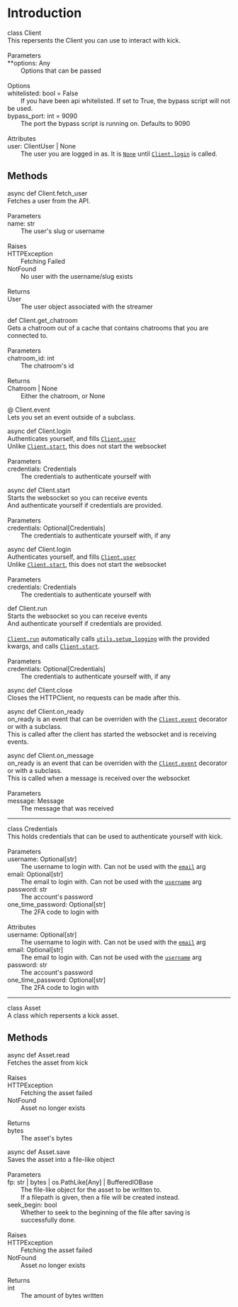
<head>
    <link rel="stylesheet" href="styles.css">
</head><h1>Introduction</h1>
<p><span class="h4" id="Client">
    <span class="class">
        class 
    </span>
    Client
</span>
<br>
This repersents the Client you can use to interact with kick.<br>
<br>
<span class="h4">Parameters</span><br>
**options: Any<br>
<span style="margin-left: 30px">    Options that can be passed</span><br>
<br>
<span class="h4">Options</span><br>
whitelisted: bool = False<br>
<span style="margin-left: 30px">    If you have been api whitelisted. If set to True, the bypass script will not be used.</span><br>
bypass_port: int = 9090<br>
<span style="margin-left: 30px">    The port the bypass script is running on. Defaults to 9090</span><br>
<br>
<span class="h4">Attributes</span><br>
user: ClientUser | None<br>
<span style="margin-left: 30px">    The user you are logged in as. It is <a href="#None" class="hidden"><code>None</code></a> until <a href="#Client.login" class="hidden"><code>Client.login</code></a> is called.</span><br></p>
<h2>Methods</h2>
<p><span class="h4" id="Client.fetch_user">
    <span class="async">
        async def 
    </span>
    Client.fetch_user
</span>
<br>
Fetches a user from the API.<br>
<br>
<span class="h4">Parameters</span><br>
name: str<br>
<span style="margin-left: 30px">    The user's slug or username</span><br>
<br>
<span class="h4">Raises</span><br>
HTTPException<br>
<span style="margin-left: 30px">    Fetching Failed</span><br>
NotFound<br>
<span style="margin-left: 30px">    No user with the username/slug exists</span><br>
<br>
<span class="h4">Returns</span><br>
User<br>
<span style="margin-left: 30px">    The user object associated with the streamer</span><br></p>
<p><span class="h4" id="Client.get_chatroom">
    <span class="def">
        def 
    </span>
    Client.get_chatroom
</span>
<br>
Gets a chatroom out of a cache that contains chatrooms that you are connected to.<br>
<br>
<span class="h4">Parameters</span><br>
chatroom_id: int<br>
<span style="margin-left: 30px">    The chatroom's id</span><br>
<br>
<span class="h4">Returns</span><br>
Chatroom | None<br>
<span style="margin-left: 30px">    Either the chatroom, or None</span><br></p>
<p><span class="h4" id="Client.event">
    <span class="at">
        @
    </span>
    Client.event
</span>
<br>
Lets you set an event outside of a subclass.<br></p>
<p><span class="h4" id="Client.login">
    <span class="async">
        async def 
    </span>
    Client.login
</span>
<br>
Authenticates yourself, and fills <a href="#Client.user" class="hidden"><a href="#Client.user" class="hidden"><code>Client.user</code></a></a><br>
Unlike <a href="#Client.start" class="hidden"><a href="#Client.start" class="hidden"><a href="#Client.start" class="hidden"><code>Client.start</code></a></a></a>, this does not start the websocket<br>
<br>
<span class="h4">Parameters</span><br>
credentials: Credentials<br>
<span style="margin-left: 30px">    The credentials to authenticate yourself with</span><br></p>
<p><span class="h4" id="Client.start">
    <span class="async">
        async def 
    </span>
    Client.start
</span>
<br>
Starts the websocket so you can receive events<br>
And authenticate yourself if credentials are provided.<br>
<br>
<span class="h4">Parameters</span><br>
credentials: Optional[Credentials]<br>
<span style="margin-left: 30px">    The credentials to authenticate yourself with, if any</span><br></p>
<p><span class="h4" id="Client.login">
    <span class="async">
        async def 
    </span>
    Client.login
</span>
<br>
Authenticates yourself, and fills <a href="#Client.user" class="hidden"><a href="#Client.user" class="hidden"><code>Client.user</code></a></a><br>
Unlike <a href="#Client.start" class="hidden"><a href="#Client.start" class="hidden"><a href="#Client.start" class="hidden"><code>Client.start</code></a></a></a>, this does not start the websocket<br>
<br>
<span class="h4">Parameters</span><br>
credentials: Credentials<br>
<span style="margin-left: 30px">    The credentials to authenticate yourself with</span><br></p>
<p><span class="h4" id="Client.run">
    <span class="def">
        def 
    </span>
    Client.run
</span>
<br>
Starts the websocket so you can receive events<br>
And authenticate yourself if credentials are provided.<br>
<br>
<a href="#Client.run" class="hidden"><code>Client.run</code></a> automatically calls <a href="#utils.setup_logging" class="hidden"><code>utils.setup_logging</code></a> with the provided kwargs, and calls <a href="#Client.start" class="hidden"><a href="#Client.start" class="hidden"><a href="#Client.start" class="hidden"><code>Client.start</code></a></a></a>.<br>
<br>
<span class="h4">Parameters</span><br>
credentials: Optional[Credentials]<br>
<span style="margin-left: 30px">    The credentials to authenticate yourself with, if any</span><br></p>
<p><span class="h4" id="Client.close">
    <span class="async">
        async def 
    </span>
    Client.close
</span>
<br>
Closes the HTTPClient, no requests can be made after this.<br></p>
<p><span class="h4" id="Client.on_ready">
    <span class="async">
        async def 
    </span>
    Client.on_ready
</span>
<br>
on_ready is an event that can be overriden with the <a href="#Client.event" class="hidden"><a href="#Client.event" class="hidden"><code>Client.event</code></a></a> decorator or with a subclass.<br>
This is called after the client has started the websocket and is receiving events.<br></p>
<p><span class="h4" id="Client.on_message">
    <span class="async">
        async def 
    </span>
    Client.on_message
</span>
<br>
on_ready is an event that can be overriden with the <a href="#Client.event" class="hidden"><a href="#Client.event" class="hidden"><code>Client.event</code></a></a> decorator or with a subclass.<br>
This is called when a message is received over the websocket<br>
<br>
<span class="h4">Parameters</span><br>
message: Message<br>
<span style="margin-left: 30px">    The message that was received</span><br></p>
<hr>

<p><span class="h4" id="Credentials">
    <span class="class">
        class 
    </span>
    Credentials
</span>
<br>
This holds credentials that can be used to authenticate yourself with kick.<br>
<br>
<span class="h4">Parameters</span><br>
username: Optional[str]<br>
<span style="margin-left: 30px">    The username to login with. Can not be used with the <a href="#email" class="hidden"><a href="#email" class="hidden"><code>email</code></a></a> arg</span><br>
email: Optional[str]<br>
<span style="margin-left: 30px">    The email to login with. Can not be used with the <a href="#username" class="hidden"><a href="#username" class="hidden"><code>username</code></a></a> arg</span><br>
password: str<br>
<span style="margin-left: 30px">    The account's password</span><br>
one_time_password: Optional[str]<br>
<span style="margin-left: 30px">    The 2FA code to login with</span><br>
<br>
<span class="h4">Attributes</span><br>
username: Optional[str]<br>
<span style="margin-left: 30px">    The username to login with. Can not be used with the <a href="#email" class="hidden"><a href="#email" class="hidden"><code>email</code></a></a> arg</span><br>
email: Optional[str]<br>
<span style="margin-left: 30px">    The email to login with. Can not be used with the <a href="#username" class="hidden"><a href="#username" class="hidden"><code>username</code></a></a> arg</span><br>
password: str<br>
<span style="margin-left: 30px">    The account's password</span><br>
one_time_password: Optional[str]<br>
<span style="margin-left: 30px">    The 2FA code to login with</span><br></p>
<hr>

<p><span class="h4" id="Asset">
    <span class="class">
        class 
    </span>
    Asset
</span>
<br>
A class which repersents a kick asset.<br></p>
<h2>Methods</h2>
<p><span class="h4" id="Asset.read">
    <span class="async">
        async def 
    </span>
    Asset.read
</span>
<br>
Fetches the asset from kick<br>
<br>
<span class="h4">Raises</span><br>
HTTPException<br>
<span style="margin-left: 30px">    Fetching the asset failed</span><br>
NotFound<br>
<span style="margin-left: 30px">    Asset no longer exists</span><br>
<br>
<span class="h4">Returns</span><br>
bytes<br>
<span style="margin-left: 30px">    The asset's bytes</span><br></p>
<p><span class="h4" id="Asset.save">
    <span class="async">
        async def 
    </span>
    Asset.save
</span>
<br>
Saves the asset into a file-like object<br>
<br>
<span class="h4">Parameters</span><br>
fp: str | bytes | os.PathLike[Any] | BufferedIOBase<br>
<span style="margin-left: 30px">    The file-like object for the asset to be written to.</span><br>
<span style="margin-left: 30px">    If a filepath is given, then a file will be created instead.</span><br>
seek_begin: bool<br>
<span style="margin-left: 30px">    Whether to seek to the beginning of the file after saving is</span><br>
<span style="margin-left: 30px">    successfully done.</span><br>
<br>
<span class="h4">Raises</span><br>
HTTPException<br>
<span style="margin-left: 30px">    Fetching the asset failed</span><br>
NotFound<br>
<span style="margin-left: 30px">    Asset no longer exists</span><br>
<br>
<span class="h4">Returns</span><br>
int<br>
<span style="margin-left: 30px">    The amount of bytes written</span><br></p>